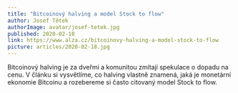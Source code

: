 ```yaml
---
title: "Bitcoinový halving a model Stock to flow"
author: Josef Tětek
authorImage: avatar/josef-tetek.jpg
published: 2020-02-18
link: https://www.alza.cz/bitcoinovy-halving-a-model-stock-to-flow
picture: articles/2020-02-18.jpg
---
```


Bitcoinový halving je za dveřmi a komunitou zmítají spekulace o dopadu na cenu. V článku si vysvětlíme, co halving vlastně znamená, jaká je monetární ekonomie Bitcoinu a rozebereme si často citovaný model Stock to flow.
